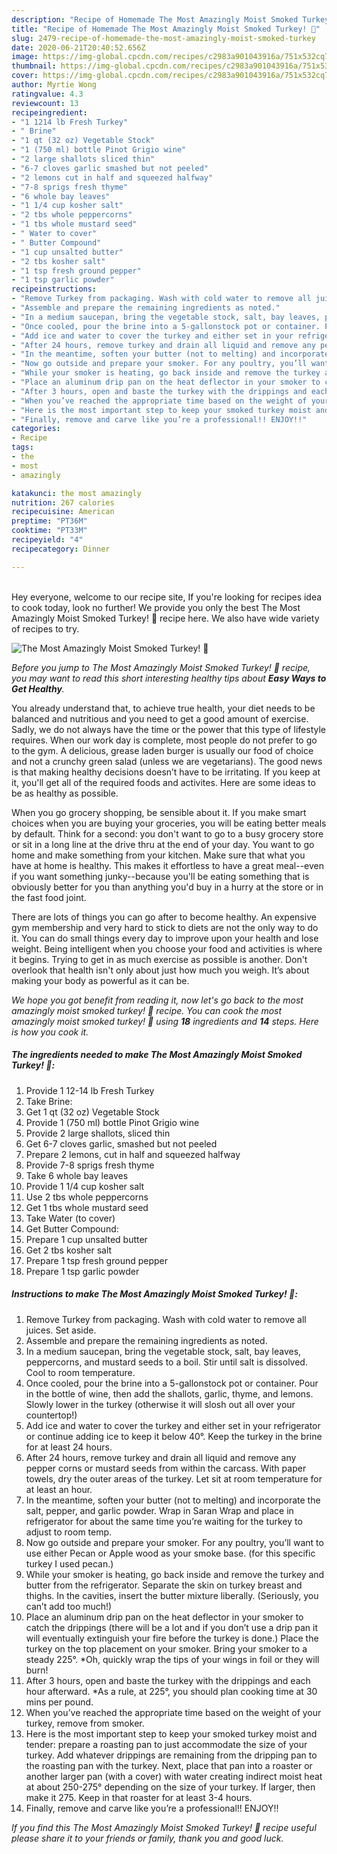 ```yaml
---
description: "Recipe of Homemade The Most Amazingly Moist Smoked Turkey! 🦃"
title: "Recipe of Homemade The Most Amazingly Moist Smoked Turkey! 🦃"
slug: 2479-recipe-of-homemade-the-most-amazingly-moist-smoked-turkey
date: 2020-06-21T20:40:52.656Z
image: https://img-global.cpcdn.com/recipes/c2983a901043916a/751x532cq70/the-most-amazingly-moist-smoked-turkey-🦃-recipe-main-photo.jpg
thumbnail: https://img-global.cpcdn.com/recipes/c2983a901043916a/751x532cq70/the-most-amazingly-moist-smoked-turkey-🦃-recipe-main-photo.jpg
cover: https://img-global.cpcdn.com/recipes/c2983a901043916a/751x532cq70/the-most-amazingly-moist-smoked-turkey-🦃-recipe-main-photo.jpg
author: Myrtie Wong
ratingvalue: 4.3
reviewcount: 13
recipeingredient:
- "1 1214 lb Fresh Turkey"
- " Brine"
- "1 qt (32 oz) Vegetable Stock"
- "1 (750 ml) bottle Pinot Grigio wine"
- "2 large shallots sliced thin"
- "6-7 cloves garlic smashed but not peeled"
- "2 lemons cut in half and squeezed halfway"
- "7-8 sprigs fresh thyme"
- "6 whole bay leaves"
- "1 1/4 cup kosher salt"
- "2 tbs whole peppercorns"
- "1 tbs whole mustard seed"
- " Water to cover"
- " Butter Compound"
- "1 cup unsalted butter"
- "2 tbs kosher salt"
- "1 tsp fresh ground pepper"
- "1 tsp garlic powder"
recipeinstructions:
- "Remove Turkey from packaging. Wash with cold water to remove all juices. Set aside."
- "Assemble and prepare the remaining ingredients as noted."
- "In a medium saucepan, bring the vegetable stock, salt, bay leaves, peppercorns, and mustard seeds to a boil. Stir until salt is dissolved. Cool to room temperature."
- "Once cooled, pour the brine into a 5-gallonstock pot or container. Pour in the bottle of wine, then add the shallots, garlic, thyme, and lemons. Slowly lower in the turkey (otherwise it will slosh out all over your countertop!)"
- "Add ice and water to cover the turkey and either set in your refrigerator or continue adding ice to keep it below 40°. Keep the turkey in the brine for at least 24 hours."
- "After 24 hours, remove turkey and drain all liquid and remove any pepper corns or mustard seeds from within the carcass. With paper towels, dry the outer areas of the turkey. Let sit at room temperature for at least an hour."
- "In the meantime, soften your butter (not to melting) and incorporate the salt, pepper, and garlic powder. Wrap in Saran Wrap and place in refrigerator for about the same time you’re waiting for the turkey to adjust to room temp."
- "Now go outside and prepare your smoker. For any poultry, you’ll want to use either Pecan or Apple wood as your smoke base. (for this specific turkey I used pecan.)"
- "While your smoker is heating, go back inside and remove the turkey and butter from the refrigerator. Separate the skin on turkey breast and thighs. In the cavities, insert the butter mixture liberally. (Seriously, you can’t add too much!)"
- "Place an aluminum drip pan on the heat deflector in your smoker to catch the drippings (there will be a lot and if you don’t use a drip pan it will eventually extinguish your fire before the turkey is done.) Place the turkey on the top placement on your smoker. Bring your smoker to a steady 225°. *Oh, quickly wrap the tips of your wings in foil or they will burn!"
- "After 3 hours, open and baste the turkey with the drippings and each hour afterward. *As a rule, at 225°, you should plan cooking time at 30 mins per pound."
- "When you’ve reached the appropriate time based on the weight of your turkey, remove from smoker."
- "Here is the most important step to keep your smoked turkey moist and tender: prepare a roasting pan to just accommodate the size of your turkey. Add whatever drippings are remaining from the dripping pan to the roasting pan with the turkey. Next, place that pan into a roaster or another larger pan (with a cover) with water creating indirect moist heat at about 250-275° depending on the size of your turkey. If larger, then make it 275. Keep in that roaster for at least 3-4 hours."
- "Finally, remove and carve like you’re a professional!! ENJOY!!"
categories:
- Recipe
tags:
- the
- most
- amazingly

katakunci: the most amazingly 
nutrition: 267 calories
recipecuisine: American
preptime: "PT36M"
cooktime: "PT33M"
recipeyield: "4"
recipecategory: Dinner

---
```

<br>
Hey everyone, welcome to our recipe site, If you're looking for recipes idea to cook today, look no further! We provide you only the best The Most Amazingly Moist Smoked Turkey! 🦃 recipe here. We also have wide variety of recipes to try.
<br>


![The Most Amazingly Moist Smoked Turkey! 🦃](https://img-global.cpcdn.com/recipes/c2983a901043916a/751x532cq70/the-most-amazingly-moist-smoked-turkey-🦃-recipe-main-photo.jpg)

<i>Before you jump to The Most Amazingly Moist Smoked Turkey! 🦃 recipe, you may want to read this short interesting healthy tips about <strong>Easy Ways to Get Healthy</strong>.</i>

You already understand that, to achieve true health, your diet needs to be balanced and nutritious and you need to get a good amount of exercise. Sadly, we do not always have the time or the power that this type of lifestyle requires. When our work day is complete, most people do not prefer to go to the gym. A delicious, grease laden burger is usually our food of choice and not a crunchy green salad (unless we are vegetarians). The good news is that making healthy decisions doesn’t have to be irritating. If you keep at it, you'll get all of the required foods and activites. Here are some ideas to be as healthy as possible.

When you go grocery shopping, be sensible about it. If you make smart choices when you are buying your groceries, you will be eating better meals by default. Think for a second: you don't want to go to a busy grocery store or sit in a long line at the drive thru at the end of your day. You want to go home and make something from your kitchen. Make sure that what you have at home is healthy. This makes it effortless to have a great meal--even if you want something junky--because you'll be eating something that is obviously better for you than anything you'd buy in a hurry at the store or in the fast food joint.

There are lots of things you can go after to become healthy. An expensive gym membership and very hard to stick to diets are not the only way to do it. You can do small things every day to improve upon your health and lose weight. Being intelligent when you choose your food and activities is where it begins. Trying to get in as much exercise as possible is another. Don't overlook that health isn't only about just how much you weigh. It’s about making your body as powerful as it can be. 


<i>We hope you got benefit from reading it, now let's go back to the most amazingly moist smoked turkey! 🦃 recipe. You can cook the most amazingly moist smoked turkey! 🦃 using <strong>18</strong> ingredients and <strong>14</strong> steps. Here is how you cook it.
</i>

##### The ingredients needed to make The Most Amazingly Moist Smoked Turkey! 🦃:

1. Provide 1 12-14 lb Fresh Turkey
1. Take  Brine:
1. Get 1 qt (32 oz) Vegetable Stock
1. Provide 1 (750 ml) bottle Pinot Grigio wine
1. Provide 2 large shallots, sliced thin
1. Get 6-7 cloves garlic, smashed but not peeled
1. Prepare 2 lemons, cut in half and squeezed halfway
1. Provide 7-8 sprigs fresh thyme
1. Take 6 whole bay leaves
1. Provide 1 1/4 cup kosher salt
1. Use 2 tbs whole peppercorns
1. Get 1 tbs whole mustard seed
1. Take  Water (to cover)
1. Get  Butter Compound:
1. Prepare 1 cup unsalted butter
1. Get 2 tbs kosher salt
1. Prepare 1 tsp fresh ground pepper
1. Prepare 1 tsp garlic powder


##### Instructions to make The Most Amazingly Moist Smoked Turkey! 🦃:

1. Remove Turkey from packaging. Wash with cold water to remove all juices. Set aside.
1. Assemble and prepare the remaining ingredients as noted.
1. In a medium saucepan, bring the vegetable stock, salt, bay leaves, peppercorns, and mustard seeds to a boil. Stir until salt is dissolved. Cool to room temperature.
1. Once cooled, pour the brine into a 5-gallonstock pot or container. Pour in the bottle of wine, then add the shallots, garlic, thyme, and lemons. Slowly lower in the turkey (otherwise it will slosh out all over your countertop!)
1. Add ice and water to cover the turkey and either set in your refrigerator or continue adding ice to keep it below 40°. Keep the turkey in the brine for at least 24 hours.
1. After 24 hours, remove turkey and drain all liquid and remove any pepper corns or mustard seeds from within the carcass. With paper towels, dry the outer areas of the turkey. Let sit at room temperature for at least an hour.
1. In the meantime, soften your butter (not to melting) and incorporate the salt, pepper, and garlic powder. Wrap in Saran Wrap and place in refrigerator for about the same time you’re waiting for the turkey to adjust to room temp.
1. Now go outside and prepare your smoker. For any poultry, you’ll want to use either Pecan or Apple wood as your smoke base. (for this specific turkey I used pecan.)
1. While your smoker is heating, go back inside and remove the turkey and butter from the refrigerator. Separate the skin on turkey breast and thighs. In the cavities, insert the butter mixture liberally. (Seriously, you can’t add too much!)
1. Place an aluminum drip pan on the heat deflector in your smoker to catch the drippings (there will be a lot and if you don’t use a drip pan it will eventually extinguish your fire before the turkey is done.) Place the turkey on the top placement on your smoker. Bring your smoker to a steady 225°. *Oh, quickly wrap the tips of your wings in foil or they will burn!
1. After 3 hours, open and baste the turkey with the drippings and each hour afterward. *As a rule, at 225°, you should plan cooking time at 30 mins per pound.
1. When you’ve reached the appropriate time based on the weight of your turkey, remove from smoker.
1. Here is the most important step to keep your smoked turkey moist and tender: prepare a roasting pan to just accommodate the size of your turkey. Add whatever drippings are remaining from the dripping pan to the roasting pan with the turkey. Next, place that pan into a roaster or another larger pan (with a cover) with water creating indirect moist heat at about 250-275° depending on the size of your turkey. If larger, then make it 275. Keep in that roaster for at least 3-4 hours.
1. Finally, remove and carve like you’re a professional!! ENJOY!!


<i>If you find this The Most Amazingly Moist Smoked Turkey! 🦃 recipe useful please share it to your friends or family, thank you and good luck.</i>
